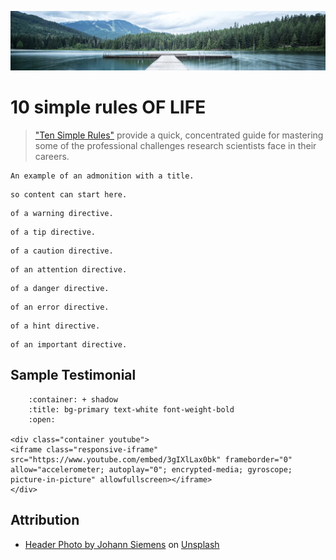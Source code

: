 ![](../images/header.jpg)

# 10 simple rules OF LIFE

> ["Ten Simple Rules"](https://collections.plos.org/collection/ten-simple-rules/) provide a quick, concentrated guide for mastering some of the professional challenges research scientists face in their careers.

```{admonition} This is a title
An example of an admonition with a title.
```

```{note} Notes require **no** arguments,
so content can start here.
```

```{warning} This is an example
of a warning directive.
```

```{tip} This is an example
of a tip directive.
```

```{caution} This is an example
of a caution directive.
```

```{attention} This is an example
of an attention directive.
```

```{danger} This is an example
of a danger directive.
```

```{error} This is an example
of an error directive.
```

```{hint} This is an example
of a hint directive.
```

```{important} This is an example
of an important directive.
```

## Sample Testimonial

```{dropdown} Testimonial from conference
    :container: + shadow
    :title: bg-primary text-white font-weight-bold
    :open:

<div class="container youtube">
<iframe class="responsive-iframe" src="https://www.youtube.com/embed/3gIXlLax0bk" frameborder="0" allow="accelerometer; autoplay="0"; encrypted-media; gyroscope; picture-in-picture" allowfullscreen></iframe>
</div>
```


## Attribution 

- [Header Photo by Johann Siemens](https://unsplash.com/@johannsiemens?utm_source=unsplash&amp;utm_medium=referral&amp;utm_content=creditCopyText) on [Unsplash](https://unsplash.com/s/photos/scenery?utm_source=unsplash&amp;utm_medium=referral&amp;utm_content=creditCopyText)
